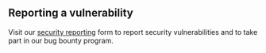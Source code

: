 ## Reporting a vulnerability

Visit our [security reporting](https://www.shopware.com/en/contact/security-reporting) form to report security vulnerabilities and to take part in our bug bounty program.
